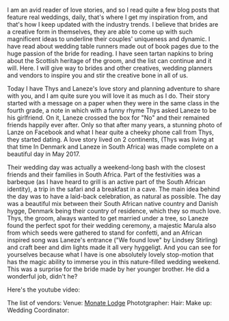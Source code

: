 
I am an avid reader of love stories, and so I read quite a few blog posts that feature real weddings, daily, that's where I get my inspiration from,
and that's how I keep updated with the industry trends. I believe that brides are a creative form in themselves, they are able to come up with such magnificent ideas to underline their couples' uniqueness and dynamic. I have read about wedding table runners made out of book pages due to the huge passion of the bride for reading. I have seen tartan napkins to bring about the Scottish
heritage of the groom, and the list can continue and it will. Here. I will give way to brides and other creatives, wedding planners and vendors to inspire you
and stir the creative bone in all of us.

Today I have Thys and Laneze's love story and planning adventure to share with you, and I am quite sure you will love it as much as I do.
Their story started with a message on a paper when they were in the same class in the fourth grade, a note in which with a funny rhyme Thys asked Laneze to be
his girlfriend. On it, Laneze crossed the box for "No" and their remained friends happily ever after. Only so that after many years, a stunning photo of Lanze on Facebook
and what I hear quite a cheeky phone call from Thys, they started dating. A love story lived on 2 continents, (Thys was living at that time In Denmark
and Laneze in South Africa) was made complete on a beautiful day in May 2017.

Their wedding day was actually a weekend-long bash with the closest friends and their families in South Africa. Part of the festivities was a barbeque 
(as I have heard to grill is an active part of the South African identity), a trip in the safari and a breakfast in a cave. The main idea
behind the day was to have a laid-back celebration, as natural as possible. The day was a beautiful mix between their South African native
country and Danish hygge, Denmark being their country of residence, which they so much love.  
Thys, the groom, always wanted to get married under a tree, so Laneze found the perfect spot for their wedding ceremony, a majestic Marula also from which
seeds were gathered to stand for confetti, and an African inspired song was Laneze's entrance ("We found love" by Lindsey Stirling) and craft beer and dim lights made it all very hyggeligt. And you can see for yourselves because what I have is one absolutely lovely stop-motion
that has the magic ability to immerse you in this nature-filled wedding weekend. 
This was a surprise for the bride made by her younger brother.
He did a wonderful job, didn't he?


Here's the youtube video:

The list of vendors:
Venue: [Monate Lodge](http://www.monatelodge.com/)
Phototgrapher:
Hair:
Make up:
Wedding Coordinator:
